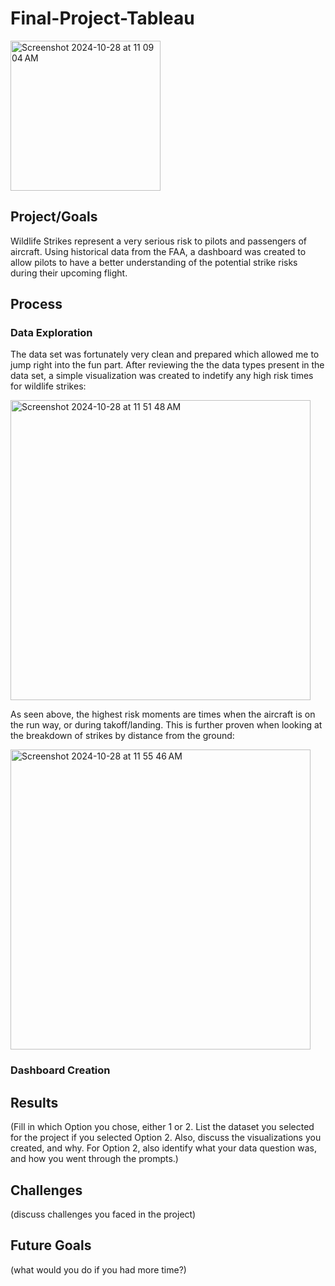 # Final-Project-Tableau

<img width="240" alt="Screenshot 2024-10-28 at 11 09 04 AM" src="https://github.com/user-attachments/assets/7c475a0b-2e40-4d75-b1b6-1e926366bb37">

## Project/Goals

Wildlife Strikes represent a very serious risk to pilots and passengers of aircraft. Using historical data from the FAA, a dashboard was created to allow pilots to have a better understanding of the potential strike risks during their upcoming flight.

## Process
### Data Exploration
The data set was fortunately very clean and prepared which allowed me to jump right into the fun part. After reviewing the the data types present in the data set, a simple visualization was created to indetify any high risk times for wildlife strikes:

<img width="480" alt="Screenshot 2024-10-28 at 11 51 48 AM" src="https://github.com/user-attachments/assets/c309ab4c-1e5b-4c98-86e6-595850776871">

As seen above, the highest risk moments are times when the aircraft is on the run way, or during takoff/landing. This is further proven when looking at the breakdown of strikes by distance from the ground:

<img width="480" alt="Screenshot 2024-10-28 at 11 55 46 AM" src="https://github.com/user-attachments/assets/46814ac1-aece-4de3-8086-2b100a152069">


### Dashboard Creation


## Results
(Fill in which Option you chose, either 1 or 2. List the dataset you selected for the project if you selected Option 2. Also, discuss the visualizations you created, and why. For Option 2, also identify what your data question was, and how you went through the prompts.)

## Challenges 
(discuss challenges you faced in the project)

## Future Goals
(what would you do if you had more time?)

